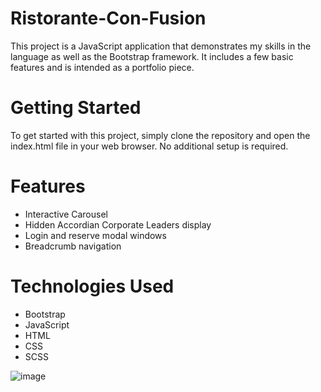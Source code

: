 # Ristorante-Con-Fusion

This project is a JavaScript application that demonstrates my skills in the language as well as the Bootstrap framework. It includes a few basic features and is intended as a portfolio piece.

# Getting Started

To get started with this project, simply clone the repository and open the index.html file in your web browser. No additional setup is required.

# Features

- Interactive Carousel
- Hidden Accordian Corporate Leaders display
- Login and reserve modal windows
- Breadcrumb navigation

# Technologies Used

- Bootstrap
- JavaScript
- HTML
- CSS
- SCSS

![image](https://user-images.githubusercontent.com/90528783/199347437-92952dfa-b578-40ab-9ed3-600c5e3d8738.png)
